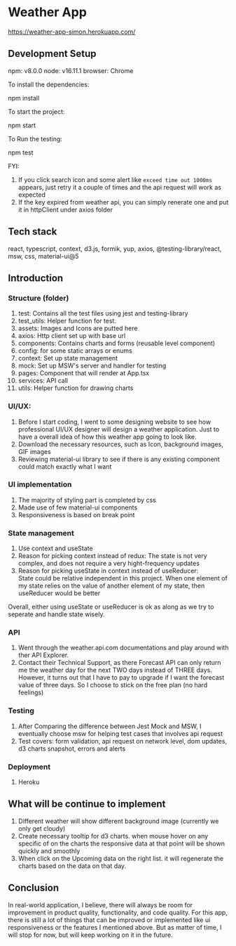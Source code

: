 # Weather App

https://weather-app-simon.herokuapp.com/

## Development Setup

npm: v8.0.0
node: v16.11.1
browser: Chrome

To install the dependencies:

npm install

To start the project:

npm start

To Run the testing:

npm test

FYI:

1. If you click search icon and some alert like `exceed time out 1000ms` appears, just retry it a couple of times and the api request will work as expected
2. If the key expired from weather api, you can simply renerate one and put it in httpClient under axios folder

## Tech stack

react, typescript, context, d3.js, formik, yup, axios, @testing-library/react, msw, css, material-ui@5

## Introduction

### Structure (folder)

1. test: Contains all the test files using jest and testing-library
2. test_utils: Helper function for test.
3. assets: Images and Icons are putted here
4. axios: Http client set up with base url
5. components: Contains charts and forms (reusable level component)
6. config: for some static arrays or enums
7. context: Set up state management
8. mock: Set up MSW's server and handler for testing
9. pages: Component that will render at App.tsx
10. services: API call
11. utils: Helper function for drawing charts

### UI/UX:

1. Before I start coding, I went to some designing website to see how professional UI/UX designer will design a weather application. Just to have a overall idea of how this weather app going to look like.
2. Download the necessary resources, such as Icon, background images, GIF images
3. Reviewing material-ui library to see if there is any existing component could match exactly what I want

### UI implementation

1. The majority of styling part is completed by css
2. Made use of few material-ui components
3. Responsiveness is based on break point

### State management

1. Use context and useState
2. Reason for picking context instead of redux:
   The state is not very complex, and does not require a very hight-frequency updates
3. Reason for picking useState in context instead of useReducer:  
   State could be relative independent in this project. When one element of my state relies on the value of another element of my state, then useReducer would be better

Overall, either using useState or useReducer is ok as along as we try to seperate and handle state wisely.

### API

1. Went through the weather.api.com documentations and play around with ther API Explorer.
2. Contact their Technical Support, as there Forecast API can only return me the weather day for the next TWO days instead of THREE days. However, it turns out that I have to pay to upgrade if I want the forecast value of three days. So I choose to stick on the free plan (no hard feelings)

### Testing

1. After Comparing the difference between Jest Mock and MSW, I eventually choose msw for helping test cases that involves api request
2. Test covers: form validation, api request on network level, dom updates, d3 charts snapshot, errors and alerts

### Deployment

1. Heroku

## What will be continue to implement

1. Different weather will show different background image (currently we only get cloudy)
2. Create necessary tooltip for d3 charts. when mouse hover on any specific of on the charts the responsive data at that point will be shown quickly and smoothly
3. When click on the Upcoming data on the right list. it will regenerate the charts based on the data on that day.

## Conclusion

In real-world application, I believe, there will always be room for improvement in product quality, functionality, and code quality. For this app, there is still a lot of things that can be improved or implemented like ui responsiveness or the features I mentioned above. But as matter of time, I will stop for now, but will keep working on it in the future.
